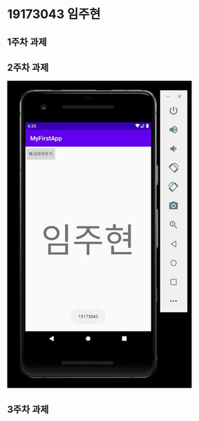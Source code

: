# 19173043 임주현

## 1주차 과제

## 2주차 과제
 <img width="" height="" src="./png/캡스톤 2주차.png"></img>

## 3주차 과제

